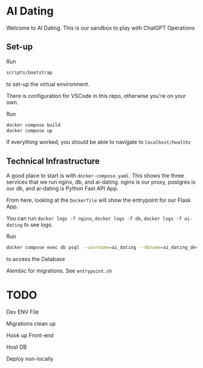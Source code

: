 
# AI Dating

Welcome to AI Dating. This is our sandbox to play with ChatGPT Operations

## Set-up

Run
```sh
scripts/bootstrap
```
to set-up the virtual environment.

There is configuration for VSCode in this repo, otherwise you're on your own.

Run
```sh
docker compose build
docker compose up
```

If everything worked, you should be able to navigate to `localhost/healthz`

## Technical Infrastructure

A good place to start is with `docker-compose.yaml`. This shows the three services that we run nginx, db, and ai-dating. nginx is our proxy, postgres is our db, and ai-dating is Python Fast API App.

From here, looking at the `Dockerfile` will show the entrypoint for our Flask App.

You can run `docker logs -f nginx`, `docker logs -f db`, `docker logs -f ai-dating` to see logs.

Run
 ```sh
docker compose exec db psql --username=ai_dating --dbname=ai_dating_dev
```
to access the Database


Alembic for migrations. See `entrypoint.sh`

# TODO

Dev ENV File

Migrations clean up

Hook up Front-end

Host DB

Deploy non-locally
